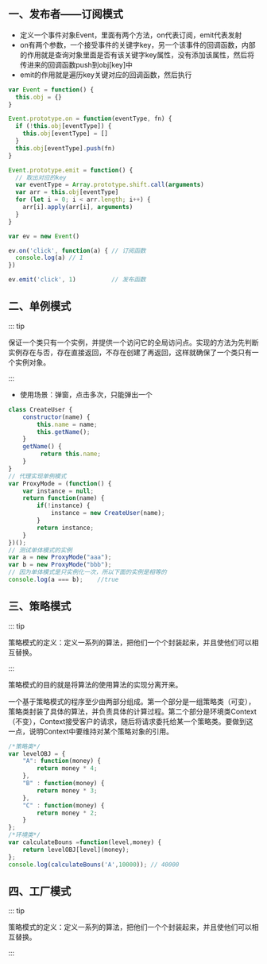 ## 一、发布者——订阅模式

- 定义一个事件对象Event，里面有两个方法，on代表订阅，emit代表发射
- on有两个参数，一个接受事件的关键字key，另一个该事件的回调函数，内部的作用就是查询对象里面是否有该关键字key属性，没有添加该属性，然后将传进来的回调函数push到obj[key]中
- emit的作用就是遍历key关键对应的回调函数，然后执行

```js
var Event = function() {
  this.obj = {}
}

Event.prototype.on = function(eventType, fn) {
  if (!this.obj[eventType]) {
    this.obj[eventType] = []
  }
  this.obj[eventType].push(fn)
}

Event.prototype.emit = function() {
  // 取出对应的key
  var eventType = Array.prototype.shift.call(arguments)
  var arr = this.obj[eventType]
  for (let i = 0; i < arr.length; i++) {
    arr[i].apply(arr[i], arguments)
  }
}

var ev = new Event()

ev.on('click', function(a) { // 订阅函数
  console.log(a) // 1
})

ev.emit('click', 1)          // 发布函数
```

## 二、单例模式

::: tip

保证一个类只有一个实例，并提供一个访问它的全局访问点。实现的方法为先判断实例存在与否，存在直接返回，不存在创建了再返回，这样就确保了一个类只有一个实例对象。

:::

- 使用场景：弹窗，点击多次，只能弹出一个

```js
class CreateUser {
    constructor(name) {
        this.name = name;
        this.getName();
    }
    getName() {
         return this.name;
    }
}
// 代理实现单例模式
var ProxyMode = (function() {
    var instance = null;
    return function(name) {
        if(!instance) {
            instance = new CreateUser(name);
        }
        return instance;
    }
})();
// 测试单体模式的实例
var a = new ProxyMode("aaa");
var b = new ProxyMode("bbb");
// 因为单体模式是只实例化一次，所以下面的实例是相等的
console.log(a === b);    //true
```

## 三、策略模式

::: tip

策略模式的定义：定义一系列的算法，把他们一个个封装起来，并且使他们可以相互替换。

:::



策略模式的目的就是将算法的使用算法的实现分离开来。



一个基于策略模式的程序至少由两部分组成。第一个部分是一组策略类（可变），策略类封装了具体的算法，并负责具体的计算过程。第二个部分是环境类Context（不变），Context接受客户的请求，随后将请求委托给某一个策略类。要做到这一点，说明Context中要维持对某个策略对象的引用。


```js
/*策略类*/
var levelOBJ = {
    "A": function(money) {
        return money * 4;
    },
    "B" : function(money) {
        return money * 3;
    },
    "C" : function(money) {
        return money * 2;
    } 
};
/*环境类*/
var calculateBouns =function(level,money) {
    return levelOBJ[level](money);
};
console.log(calculateBouns('A',10000)); // 40000
```

## 四、工厂模式

::: tip

策略模式的定义：定义一系列的算法，把他们一个个封装起来，并且使他们可以相互替换。

:::
